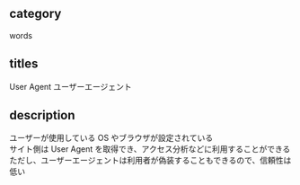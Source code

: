 ## category

words

## titles

User Agent
ユーザーエージェント

## description

ユーザーが使用している OS やブラウザが設定されている  
サイト側は User Agent を取得でき、アクセス分析などに利用することができる  
ただし、ユーザーエージェントは利用者が偽装することもできるので、信頼性は低い
